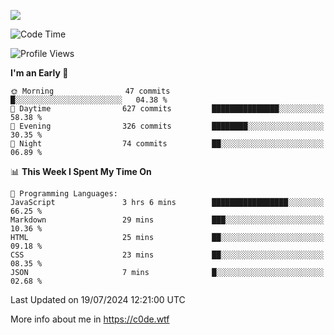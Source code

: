 <a href="https://wakatime.com"><img src="https://wakatime.com/share/@c0dezin/b7f18a7c-ab3a-40b8-8bc7-b1b7bf71f1d6.svg" /></a>

<!--START_SECTION:waka-->
![Code Time](http://img.shields.io/badge/Code%20Time-76%20hrs%2013%20mins-blue)

![Profile Views](http://img.shields.io/badge/Profile%20Views-0-blue)

**I'm an Early 🐤** 

```text
🌞 Morning                47 commits          █░░░░░░░░░░░░░░░░░░░░░░░░   04.38 % 
🌆 Daytime                627 commits         ███████████████░░░░░░░░░░   58.38 % 
🌃 Evening                326 commits         ████████░░░░░░░░░░░░░░░░░   30.35 % 
🌙 Night                  74 commits          ██░░░░░░░░░░░░░░░░░░░░░░░   06.89 % 
```


📊 **This Week I Spent My Time On** 

```text
💬 Programming Languages: 
JavaScript               3 hrs 6 mins        █████████████████░░░░░░░░   66.25 % 
Markdown                 29 mins             ███░░░░░░░░░░░░░░░░░░░░░░   10.36 % 
HTML                     25 mins             ██░░░░░░░░░░░░░░░░░░░░░░░   09.18 % 
CSS                      23 mins             ██░░░░░░░░░░░░░░░░░░░░░░░   08.35 % 
JSON                     7 mins              █░░░░░░░░░░░░░░░░░░░░░░░░   02.68 % 
```


 Last Updated on 19/07/2024 12:21:00 UTC
<!--END_SECTION:waka-->

More info about me in https://c0de.wtf
